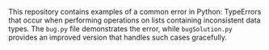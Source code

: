 This repository contains examples of a common error in Python: TypeErrors that occur when performing operations on lists containing inconsistent data types. The `bug.py` file demonstrates the error, while `bugSolution.py` provides an improved version that handles such cases gracefully.